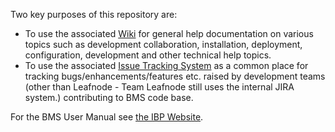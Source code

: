 
Two key purposes of this repository are:

* To use the associated [Wiki](https://github.com/digitalabs/Documentation/wiki) for general help documentation on various topics such as development collaboration, installation, deployment, configuration, development and other technical help topics.
* To use the associated [Issue Tracking System](https://github.com/IntegratedBreedingPlatform/Documentation/issues) as a common place for tracking bugs/enhancements/features etc. raised by development teams (other than Leafnode - Team Leafnode still uses the internal JIRA system.) contributing to BMS code base.

For the BMS User Manual see [the IBP Website](https://www.integratedbreeding.net/62/training/bms-user-manual).
